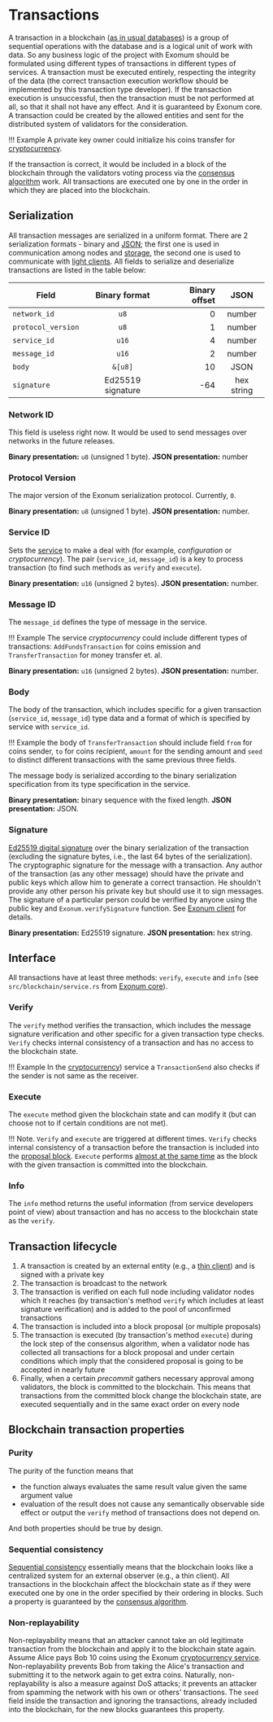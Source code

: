 # Transactions

A transaction in a blockchain
([as in usual databases](https://en.wikipedia.org/wiki/Database_transaction))
is a group of sequential operations with the database and is a logical unit of
work with data. So any business logic of the project with Exomum should be
formulated using different types of transactions in different types of
services. A transaction must be executed entirely, respecting the integrity of
the data (the correct transaction execution workflow should be implemented by
this transaction type developer). If the transaction execution is unsuccessful,
then the transaction must be not performed at all, so that it shall not have any
effect. And it is guaranteed by Exonum core. A transaction could be created by
the allowed entities and sent for the distributed system of validators for the
consideration.

!!! Example
    A private key owner could initialize his coins transfer for
    [cryptocurrency](https://github.com/exonum/cryptocurrency).

If the transaction is correct, it would be included in a block of the
blockchain through the validators voting process via the
[consensus algorithm](../advanced/consensus/consensus.md) work. All
transactions are executed one by one in the order in which they are placed into
the blockchain.

## Serialization

All transaction messages are serialized in a uniform format. There are 2
serialization formats - binary and [JSON](https://en.wikipedia.org/wiki/JSON);
the first one is used in communication among nodes and
[storage](./storage.md), the second one is used to communicate with
[light clients](./clients.md). All fields to serialize and deserialize
transactions are listed in the table below:

| Field | Binary format | Binary offset | JSON |
|-------|:--------------:|-------:|:-------:|
| `network_id` | `u8` | 0 | number |
| `protocol_version` | `u8` | 1 | number |
| `service_id` | `u16` | 4 | number |
| `message_id` | `u16` | 2 | number |
| `body` | `&[u8]` | 10 | JSON |
| `signature` | Ed25519 signature | -64 | hex string |

### Network ID

This field is useless right now. It would be used to send messages over
networks in the future releases.

**Binary presentation:** `u8` (unsigned 1 byte).
**JSON presentation:** number

### Protocol Version

The major version of the Exonum serialization protocol. Currently, `0`.

**Binary presentation:** `u8` (unsigned 1 byte).
**JSON presentation:** number.

### Service ID

Sets the [service](services.md) to make a deal with (for example,
*configuration* or *cryptocurrency*). The pair (`service_id`, `message_id`) is
a key to process transaction (to find such methods as `verify` and `execute`).

**Binary presentation:** `u16` (unsigned 2 bytes).
**JSON presentation:** number.

### Message ID

The `message_id` defines the type of message in the service.

!!! Example
    The service *cryptocurrency* could include different types of transactions:
    `AddFundsTransaction` for coins emission and `TransferTransaction` for
    money transfer et. al.

**Binary presentation:** `u16` (unsigned 2 bytes).
**JSON presentation:** number.

### Body

The body of the transaction, which includes specific for a given transaction
(`service_id`, `message_id`) type data and a format of which is specified by
service with `service_id`.

!!! Example
    the body of `TransferTransaction` should include field `from` for coins
    sender, `to` for coins recipient, `amount` for the sending amount and
    `seed` to distinct different transactions with the same previous three
    fields.

The message body is serialized according to the binary serialization
specification from its type specification in the service.

**Binary presentation:** binary sequence with the fixed length.
**JSON presentation:** JSON.

### Signature

[Ed25519 digital signature](https://ed25519.cr.yp.to/) over the binary
serialization of the transaction (excluding the signature bytes, i.e.,
the last 64 bytes of the serialization). The cryptographic signature for the
message with a transaction. Any author of the transaction (as any other
message) should have the private and public keys which allow him to generate a
correct transaction. He shouldn't provide any other person his private key but
should use it to sign messages. The signature of a particular person could be
verified by anyone using the public key and `Exonum.verifySignature` function.
See [Exonum client](https://github.com/exonum/exonum-client) for details.

**Binary presentation:** Ed25519 signature.
**JSON presentation:** hex string.

## Interface

All transactions have at least three methods: `verify`, `execute` and `info`
(see `src/blockchain/service.rs` from
[Exonum core](https://github.com/exonum/exonum-core)).

### Verify

The `verify` method verifies the transaction, which includes the message
signature verification and other specific for a given transaction type checks.
`Verify` checks internal consistency of a transaction and has no access to the
blockchain state.

!!! Example
    In the [cryptocurrency](https://github.com/exonum/cryptocurrency)) service
    a `TransactionSend` also checks if the sender is not same as the receiver.

### Execute

The `execute` method given the blockchain state and can modify it (but can
choose not to if certain conditions are not met).

!!! Note.
    `Verify` and `execute` are triggered at different times. `Verify` checks
    internal consistency of a transaction before the transaction is included
    into the [proposal block](../advanced/consensus/consensus.md). `Execute`
    performs [almost at the same time](../advanced/consensus/consensus.md) as
    the block with the given transaction is committed into the blockchain.

### Info

The `info` method returns the useful information (from service developers point
of view) about transaction and has no access to the blockchain state as the
`verify`.

## Transaction lifecycle

1. A transaction is created by an external entity (e.g., a
  [thin client](clients.md)) and is signed with a private key
2. The transaction is broadcast to the network
3. The transaction is verified on each full node including validator nodes
  which it reaches (by transaction's method `verify` which includes at least
  signature verification) and is added to the pool of unconfirmed transactions
4. The transaction is included into a block proposal (or multiple proposals)
5. The transaction is executed (by transaction's method `execute`) during the
  lock step of the consensus algorithm, when a validator node has collected all
  transactions for a block proposal and under certain conditions which imply
  that the considered proposal is going to be accepted in nearly future
6. Finally, when a certain *precommit* gathers necessary approval among
  validators, the block is committed to the blockchain. This means that
  transactions from the committed block change the blockchain state, are
  executed sequentially and in the same exact order on every node

## Blockchain transaction properties

### Purity

The purity of the function means that

- the function always evaluates the same result value given the same argument
  value
- evaluation of the result does not cause any semantically observable side
  effect or output the `verify` method of transactions does not depend on.

And both properties should be true by design.

### Sequential consistency

[Sequential consistency](https://en.wikipedia.org/wiki/Sequential_consistency)
essentially means that the blockchain looks like a centralized system for an
external observer (e.g., a thin client). All transactions in the blockchain
affect the blockchain state as if they were executed one by one in the order
specified by their ordering in blocks. Such a property is guaranteed by the
[consensus algorithm](../advanced/consensus/consensus.md).

### Non-replayability

Non-replayability means that an attacker cannot take an old legitimate
transaction from the blockchain and apply it to the blockchain state again.
Assume Alice pays Bob 10 coins using the Exonum
[cryptocurrency service](https://github.com/exonum/cryptocurrency).
Non-replayability prevents Bob from taking the Alice's transaction and
submitting it to the network again to get extra coins. Naturally,
non-replayability is also a measure against DoS attacks; it prevents an
attacker from spamming the network with his own or others' transactions.
The `seed` field inside the transaction and ignoring the transactions, already
included into the blockchain, for the new blocks guarantees this property.
